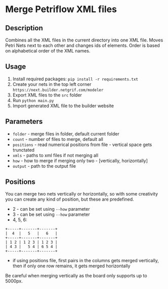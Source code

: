 # Merge Petriflow XML files

## Description

Combines all the XML files in the current directory into one XML file. Moves Petri Nets next to each other and changes
ids of elements. Order is based on alphabetical order of the XML names.

## Usage

1. Install required packages: ```pip install -r requirements.txt```
2. Create your nets in the top left corner ```https://next.builder.netgrif.com/modeler```
3. Export XML files to the ```src``` folder
4. Run ```python main.py ```
5. Import generated XML file to the builder website

## Parameters

- ```folder``` - merge files in folder, default current folder
- ```count``` - number of files to merge, default all
- ```positions``` - read numerical positions from file - vertical space gets trunctated
- ```xmls``` - paths to xml files if not merging all
- ```how``` - how to merge if merging only two - [vertically, horizontally]
- ```output``` - path to the output file

## Positions

You can merge two nets vertically or horizontally, so with some creativity you can create any kind of position, but these
are predefined.

- 2 - can be set using ```--how``` parameter
- 3 - can be set using ```--how``` parameter
- 4, 5, 6:

```
+-----+-------+-------+
|  4  |   5   |   6   |
+-----+-------+-------+
| 1 2 | 1 2 3 | 1 2 3 |
| 4 3 |   5 4 | 6 5 4 |
+-----+-------+-------+
```

- if using positions file, first pairs in the columns gets merged vertically,
then if only one row remains, it gets merged horizontally

Be careful when merging vertically as the board only supports up to 5000px.
